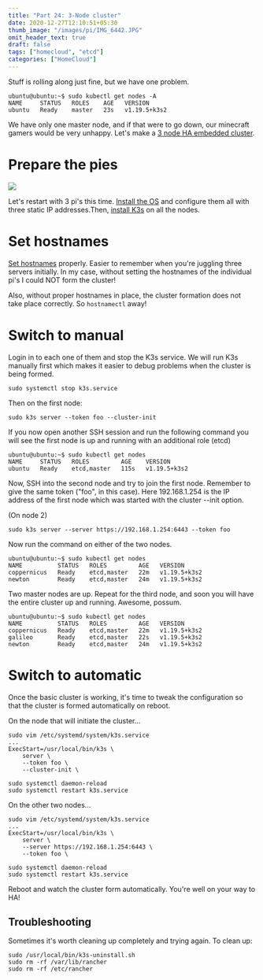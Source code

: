 ```yaml
---
title: "Part 24: 3-Node cluster"
date: 2020-12-27T12:10:51+05:30
thumb_image: "/images/pi/IMG_6442.JPG"
omit_header_text: true
draft: false
tags: ["homecloud", "etcd"]
categories: ["HomeCloud"]
---
```


Stuff is rolling along just fine, but we have one problem. 

```
ubuntu@ubuntu:~$ sudo kubectl get nodes -A
NAME     STATUS   ROLES    AGE   VERSION
ubuntu   Ready    master   23s   v1.19.5+k3s2
```

We have only one master node, and if that were to go down, our minecraft gamers would be very unhappy. Let's make a [3 node HA embedded cluster](https://rancher.com/docs/k3s/latest/en/installation/ha-embedded/). 

# Prepare the pies

![](/images/pi/IMG_6442.JPG)

Let's restart with 3 pi's this time. [Install the OS](/posts/pi/3_pihome_install_os/) and configure them all with three static IP addresses.Then, [install K3s](/posts/pi/7_pihome_install_k3s_master/) on all the nodes.

# Set hostnames

[Set hostnames](https://linuxize.com/post/how-to-change-hostname-on-ubuntu-18-04/) properly. Easier to remember when you're juggling three servers initially. In my case, without setting the hostnames of the individual pi's I could NOT form the cluster!

Also, without proper hostnames in place, the cluster formation does not take place correctly. So `hostnamectl` away!

# Switch to manual 

Login in to each one of them and stop the K3s service. We will run K3s manually first which makes it easier to debug problems when the cluster is being formed. 

```
sudo systemctl stop k3s.service
```

Then on the first node:

```
sudo k3s server --token foo --cluster-init
```

If you now open another SSH session and run the following command you will see the first node is up and running with an additional role (etcd)

```
ubuntu@ubuntu:~$ sudo kubectl get nodes
NAME     STATUS   ROLES         AGE    VERSION
ubuntu   Ready    etcd,master   115s   v1.19.5+k3s2
```

Now, SSH into the second node and try to join the first node. Remember to give the same token ("foo", in this case). Here 192.168.1.254 is the IP address of the first node which was started with the cluster --init option.

(On node 2)
```
sudo k3s server --server https://192.168.1.254:6443 --token foo
```

Now run the command on either of the two nodes.

```
ubuntu@ubuntu:~$ sudo kubectl get nodes
NAME          STATUS   ROLES         AGE   VERSION
coppernicus   Ready    etcd,master   22m   v1.19.5+k3s2
newton        Ready    etcd,master   24m   v1.19.5+k3s2
```

Two master nodes are up. Repeat for the third node, and soon you will have the entire cluster up and running. Awesome, possum.

```
ubuntu@ubuntu:~$ sudo kubectl get nodes
NAME          STATUS   ROLES         AGE   VERSION
coppernicus   Ready    etcd,master   22m   v1.19.5+k3s2
galileo       Ready    etcd,master   22s   v1.19.5+k3s2
newton        Ready    etcd,master   24m   v1.19.5+k3s2
```

# Switch to automatic

Once the basic cluster is working, it's time to tweak the configuration so that the cluster is formed automatically on reboot. 

On the node that will initiate the cluster...

```
sudo vim /etc/systemd/system/k3s.service
...
ExecStart=/usr/local/bin/k3s \
    server \
    --token foo \
    --cluster-init \
```

```
sudo systemctl daemon-reload
sudo systemctl restart k3s.service
```

On the other two nodes...

```
sudo vim /etc/systemd/system/k3s.service
...
ExecStart=/usr/local/bin/k3s \
    server \
    --server https://192.168.1.254:6443 \
    --token foo \
```

```
sudo systemctl daemon-reload
sudo systemctl restart k3s.service
```

Reboot and watch the cluster form automatically. You're well on your way to HA!


## Troubleshooting

Sometimes it's worth cleaning up completely and trying again. To clean up:

```
sudo /usr/local/bin/k3s-uninstall.sh
sudo rm -rf /var/lib/rancher
sudo rm -rf /etc/rancher
```


